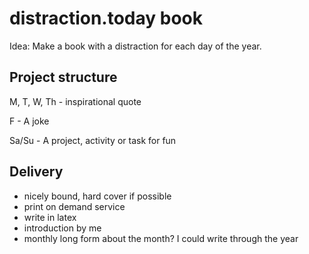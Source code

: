 # distraction.today book

Idea: Make a book with a distraction for each day of the year.

## Project structure

M, T, W, Th - inspirational quote

F - A joke

Sa/Su - A project, activity or task for fun

## Delivery

- nicely bound, hard cover if possible
- print on demand service
- write in latex
- introduction by me
- monthly long form about the month? I could write through the year


